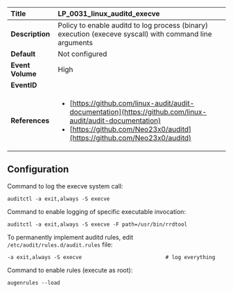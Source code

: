| Title            | LP_0031_linux_auditd_execve                                                                     |
|:-----------------|:--------------------------------------------------------------------------------|
| **Description**  | Policy to enable auditd to log process (binary) execution (execeve syscall)  with command line arguments                                                               |
| **Default**      | Not configured                                                                   |
| **Event Volume** | High                                                                    |
| **EventID**      | <ul></ul>         |
| **References**   | <ul><li>[https://github.com/linux-audit/audit-documentation](https://github.com/linux-audit/audit-documentation)</li><li>[https://github.com/Neo23x0/auditd](https://github.com/Neo23x0/auditd)</li></ul> |



## Configuration

Command to log the execve system call:

```
auditctl -a exit,always -S execve
```

Command to enable logging of specific executable invocation:

```
auditctl -a exit,always -S execve -F path=/usr/bin/rrdtool
```

To permanently implement auditd rules, edit `/etc/audit/rules.d/audit.rules` file:

```
-a exit,always -S execve                           # log everything
```

Command to enable rules (execute as root):

```
augenrules --load
```


